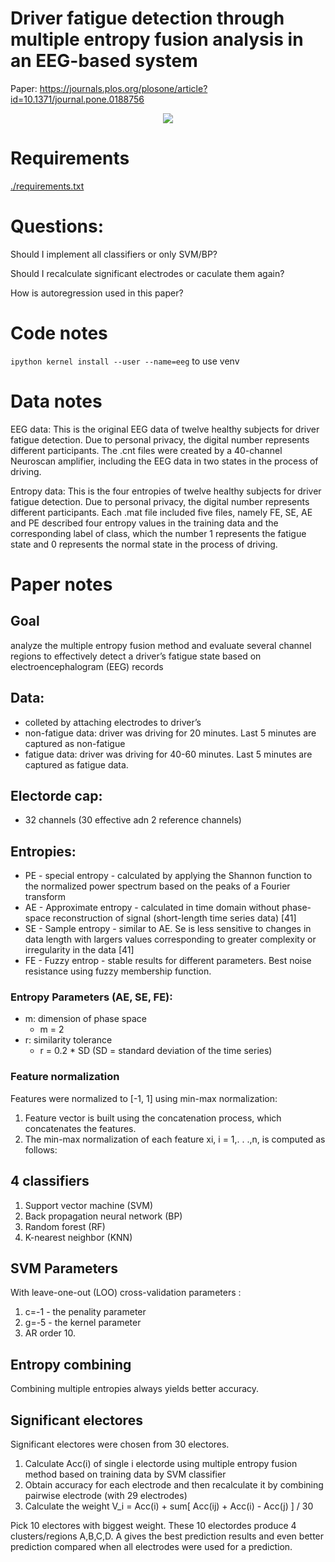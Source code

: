 # Driver fatigue detection through multiple entropy fusion analysis in an EEG-based system

Paper: https://journals.plos.org/plosone/article?id=10.1371/journal.pone.0188756

<center>

![](https://journals.plos.org/plosone/article/figure/image?size=inline&id=info:doi/10.1371/journal.pone.0188756.g002)

</center>



# Requirements

[./requirements.txt](./requirements.txt)

# Questions:

Should I implement all classifiers or only SVM/BP?

Should I recalculate significant electrodes or caculate them again?

How is autoregression used in this paper?



# Code notes
`ipython kernel install --user --name=eeg` to use venv

# Data notes

EEG data: This is the original EEG data of twelve healthy subjects for driver fatigue detection. Due to personal privacy, the digital number represents different participants. The .cnt files were created by a 40-channel Neuroscan amplifier, including the EEG data in two states in the process of driving.

Entropy data: This is the four entropies of twelve healthy subjects for driver fatigue detection. Due to personal privacy, the digital number represents different participants. Each .mat file included five files, namely FE, SE, AE and PE described four entropy values in the training data and the corresponding label of class, which the number 1 represents the fatigue state and 0 represents the normal state in the process of driving.

# Paper notes
## Goal
analyze the multiple entropy fusion method and evaluate several channel regions to effectively detect a driver’s fatigue state based on electroencephalogram (EEG) records


## Data:
- colleted by attaching electrodes to driver’s
- non-fatigue data: driver was driving for 20 minutes. Last 5 minutes are captured as non-fatigue
- fatigue data: driver was driving for 40-60 minutes. Last 5 minutes are captured as fatigue data. 

## Electorde cap:
- 32 channels (30 effective adn 2 reference channels)


## Entropies:
- PE - special entropy - calculated by applying the Shannon function to the normalized power spectrum based on the peaks of a Fourier transform
- AE - Approximate entropy - calculated in time domain without phase-space reconstruction of signal (short-length time series data) [41]
- SE - Sample entropy - similar to AE. Se is less sensitive to changes in data length with largers values corresponding to greater complexity or irregularity in the data [41]
- FE - Fuzzy entrop - stable results for different parameters. Best noise resistance using fuzzy membership function.

### Entropy Parameters (AE, SE, FE):
- m: dimension of phase space
	- m = 2
- r: similarity tolerance
	- r = 0.2 * SD (SD = standard deviation of the time series)

### Feature normalization
Features were normalized to [-1, 1] using min-max normalization:
1. Feature vector is built using the concatenation process, which concatenates the features.
2. The min-max normalization of each feature xi, i = 1,. . .,n, is computed as follows:


## 4 classifiers
1. Support vector machine (SVM)
2. Back propagation neural network (BP)
3. Random forest (RF)
4. K-nearest neighbor (KNN)

## SVM Parameters
With leave-one-out (LOO) cross-validation parameters :
1. c=-1 - the penality parameter
2. g=-5 - the kernel parameter
3. AR order 10.

## Entropy combining
Combining multiple entropies always yields better accuracy.

## Significant electores

Significant electores were chosen from 30 electores.
1. Calculate Acc(i) of single i electorde using multiple entropy fusion method based on training data by SVM classifier
2. Obtain accuracy for each electrode and then recalculate it by combining pairwise electrode (with 29 electrodes)
3. Calculate the weight V_i = Acc(i) + sum[ Acc(ij) + Acc(i) - Acc(j) ] / 30

Pick 10 electores with biggest weight. These 10 electordes produce 4 clusters/regions A,B,C,D. A gives the best prediction results and even better prediction compared when all electrodes were used for a prediction. 

